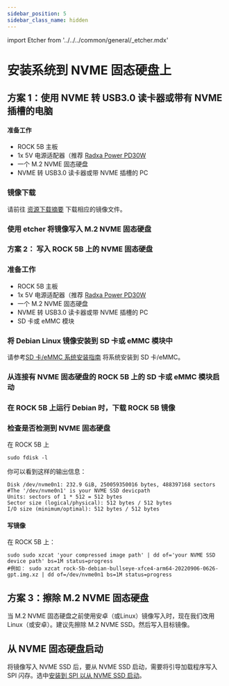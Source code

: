 ```yaml
---
sidebar_position: 5
sidebar_class_name: hidden
---
```


import Etcher from '../../../common/general/\_etcher.mdx'

# 安装系统到 NVME 固态硬盘上

## 方案 1：使用 NVME 转 USB3.0 读卡器或带有 NVME 插槽的电脑

#### 准备工作

- ROCK 5B 主板
- 1x 5V 电源适配器（推荐 [Radxa Power PD30W](../accessories/pd-30w)
- 一个 M.2 NVME 固态硬盘
- NVME 转 USB3.0 读卡器或带 NVME 插槽的 PC

### 镜像下载

请前往 [资源下载摘要](/rock5/rock5b/getting-started/download.md) 下载相应的镜像文件。

### 使用 etcher 将镜像写入 M.2 NVME 固态硬盘

<Etcher model="rock5b" />

### 方案 2： 写入 ROCK 5B 上的 NVME 固态硬盘

### 准备工作

- ROCK 5B 主板
- 1x 5V 电源适配器（推荐 [Radxa Power PD30W](../accessories/pd-30w)
- 一个 M.2 NVME 固态硬盘
- NVME 转 USB3.0 读卡器或带 NVME 插槽的 PC
- SD 卡或 eMMC 模块

### 将 Debian Linux 镜像安装到 SD 卡或 eMMC 模块中

请参考[SD 卡/eMMC 系统安装指南](../getting-started/install-os) 将系统安装到 SD 卡/eMMC。

### 从连接有 NVME 固态硬盘的 ROCK 5B 上的 SD 卡或 eMMC 模块启动

### 在 ROCK 5B 上运行 Debian 时，下载 ROCK 5B 镜像

### 检查是否检测到 NVME 固态硬盘

在 ROCK 5B 上

```
sudo fdisk -l
```

你可以看到这样的输出信息：

```
Disk /dev/nvme0n1: 232.9 GiB, 250059350016 bytes, 488397168 sectors             #The '/dev/nvme0n1' is your NVME SSD devicpath
Units: sectors of 1 * 512 = 512 bytes
Sector size (logical/physical): 512 bytes / 512 bytes
I/O size (minimum/optimal): 512 bytes / 512 bytes
```

#### 写镜像

在 ROCK 5B 上：

```
sudo sudo xzcat 'your compressed image path' | dd of='your NVME SSD device path' bs=1M status=progress
#例如： sudo xzcat rock-5b-debian-bullseye-xfce4-arm64-20220906-0626-gpt.img.xz | dd of=/dev/nvme0n1 bs=1M status=progress
```

## 方案 3：擦除 M.2 NVME 固态硬盘

当 M.2 NVME 固态硬盘之前使用安卓（或Linux）镜像写入时，现在我们改用Linux（或安卓）。建议先擦除 M.2 NVME SSD。然后写入目标镜像。

## 从 NVME 固态硬盘启动

将镜像写入 NVME SSD 后，要从 NVME SSD 启动，需要将引导加载程序写入 SPI 闪存。选中[安装到 SPI 以从 NVME SSD 启动](./bootloader_spi_flash)。

